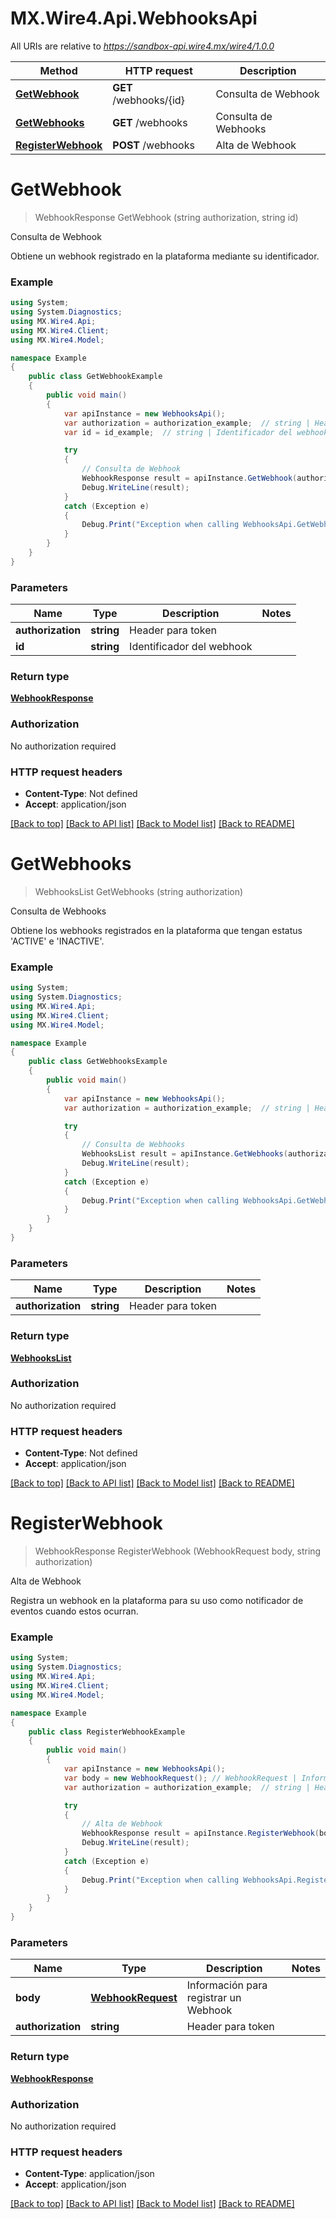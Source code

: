 # MX.Wire4.Api.WebhooksApi

All URIs are relative to *https://sandbox-api.wire4.mx/wire4/1.0.0*

Method | HTTP request | Description
------------- | ------------- | -------------
[**GetWebhook**](WebhooksApi.md#getwebhook) | **GET** /webhooks/{id} | Consulta de Webhook
[**GetWebhooks**](WebhooksApi.md#getwebhooks) | **GET** /webhooks | Consulta de Webhooks
[**RegisterWebhook**](WebhooksApi.md#registerwebhook) | **POST** /webhooks | Alta de Webhook

<a name="getwebhook"></a>
# **GetWebhook**
> WebhookResponse GetWebhook (string authorization, string id)

Consulta de Webhook

Obtiene un webhook registrado en la plataforma mediante su identificador.

### Example
```csharp
using System;
using System.Diagnostics;
using MX.Wire4.Api;
using MX.Wire4.Client;
using MX.Wire4.Model;

namespace Example
{
    public class GetWebhookExample
    {
        public void main()
        {
            var apiInstance = new WebhooksApi();
            var authorization = authorization_example;  // string | Header para token
            var id = id_example;  // string | Identificador del webhook

            try
            {
                // Consulta de Webhook
                WebhookResponse result = apiInstance.GetWebhook(authorization, id);
                Debug.WriteLine(result);
            }
            catch (Exception e)
            {
                Debug.Print("Exception when calling WebhooksApi.GetWebhook: " + e.Message );
            }
        }
    }
}
```

### Parameters

Name | Type | Description  | Notes
------------- | ------------- | ------------- | -------------
 **authorization** | **string**| Header para token | 
 **id** | **string**| Identificador del webhook | 

### Return type

[**WebhookResponse**](WebhookResponse.md)

### Authorization

No authorization required

### HTTP request headers

 - **Content-Type**: Not defined
 - **Accept**: application/json

[[Back to top]](#) [[Back to API list]](../README.md#documentation-for-api-endpoints) [[Back to Model list]](../README.md#documentation-for-models) [[Back to README]](../README.md)
<a name="getwebhooks"></a>
# **GetWebhooks**
> WebhooksList GetWebhooks (string authorization)

Consulta de Webhooks

Obtiene los webhooks registrados en la plataforma que tengan estatus 'ACTIVE' e 'INACTIVE'.

### Example
```csharp
using System;
using System.Diagnostics;
using MX.Wire4.Api;
using MX.Wire4.Client;
using MX.Wire4.Model;

namespace Example
{
    public class GetWebhooksExample
    {
        public void main()
        {
            var apiInstance = new WebhooksApi();
            var authorization = authorization_example;  // string | Header para token

            try
            {
                // Consulta de Webhooks
                WebhooksList result = apiInstance.GetWebhooks(authorization);
                Debug.WriteLine(result);
            }
            catch (Exception e)
            {
                Debug.Print("Exception when calling WebhooksApi.GetWebhooks: " + e.Message );
            }
        }
    }
}
```

### Parameters

Name | Type | Description  | Notes
------------- | ------------- | ------------- | -------------
 **authorization** | **string**| Header para token | 

### Return type

[**WebhooksList**](WebhooksList.md)

### Authorization

No authorization required

### HTTP request headers

 - **Content-Type**: Not defined
 - **Accept**: application/json

[[Back to top]](#) [[Back to API list]](../README.md#documentation-for-api-endpoints) [[Back to Model list]](../README.md#documentation-for-models) [[Back to README]](../README.md)
<a name="registerwebhook"></a>
# **RegisterWebhook**
> WebhookResponse RegisterWebhook (WebhookRequest body, string authorization)

Alta de Webhook

Registra un webhook en la plataforma para su uso como notificador de eventos cuando estos ocurran.

### Example
```csharp
using System;
using System.Diagnostics;
using MX.Wire4.Api;
using MX.Wire4.Client;
using MX.Wire4.Model;

namespace Example
{
    public class RegisterWebhookExample
    {
        public void main()
        {
            var apiInstance = new WebhooksApi();
            var body = new WebhookRequest(); // WebhookRequest | Información para registrar un Webhook
            var authorization = authorization_example;  // string | Header para token

            try
            {
                // Alta de Webhook
                WebhookResponse result = apiInstance.RegisterWebhook(body, authorization);
                Debug.WriteLine(result);
            }
            catch (Exception e)
            {
                Debug.Print("Exception when calling WebhooksApi.RegisterWebhook: " + e.Message );
            }
        }
    }
}
```

### Parameters

Name | Type | Description  | Notes
------------- | ------------- | ------------- | -------------
 **body** | [**WebhookRequest**](WebhookRequest.md)| Información para registrar un Webhook | 
 **authorization** | **string**| Header para token | 

### Return type

[**WebhookResponse**](WebhookResponse.md)

### Authorization

No authorization required

### HTTP request headers

 - **Content-Type**: application/json
 - **Accept**: application/json

[[Back to top]](#) [[Back to API list]](../README.md#documentation-for-api-endpoints) [[Back to Model list]](../README.md#documentation-for-models) [[Back to README]](../README.md)

